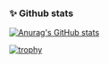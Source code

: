 ### ✨ Github stats


[![Anurag's GitHub stats](https://github-readme-stats-git-masterrstaa-rickstaa.vercel.app/api/top-langs/?username=granis&layout=compact&langs_count=6)](https://github.com/anuraghazra/github-readme-stats)

[![trophy](https://github-profile-trophy.vercel.app/?username=granis&margin-w=15&margin-h=15&column=3)](https://github.com/granis)

<!--
**granis/granis** is a ✨ _special_ ✨ repository because its `README.md` (this file) appears on your GitHub profile.

Here are some ideas to get you started:

- 🔭 I’m currently working on ...
- 🌱 I’m currently learning ...
- 👯 I’m looking to collaborate on ...
- 🤔 I’m looking for help with ...
- 💬 Ask me about ...
- 📫 How to reach me: ...
- 😄 Pronouns: ...
- ⚡ Fun fact: ...
-->
